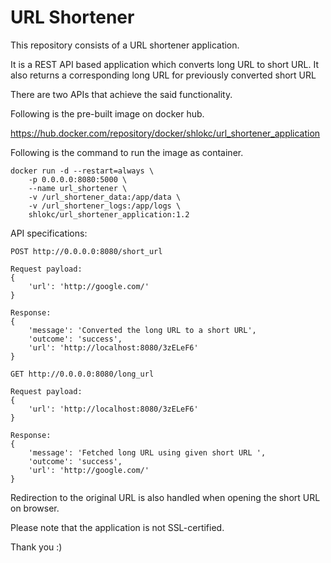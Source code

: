 # URL Shortener

This repository consists of a URL shortener application.

It is a REST API based application which converts long URL to short URL. It also returns a corresponding long URL for previously converted short URL

There are two APIs that achieve the said functionality.


Following is the pre-built image on docker hub.

https://hub.docker.com/repository/docker/shlokc/url_shortener_application

Following is the command to run the image as container.

``` {.sourceCode .bash}
docker run -d --restart=always \
	-p 0.0.0.0:8080:5000 \
	--name url_shortener \
	-v /url_shortener_data:/app/data \
	-v /url_shortener_logs:/app/logs \
	shlokc/url_shortener_application:1.2
```


API specifications:

``` {.sourceCode .bash}
POST http://0.0.0.0:8080/short_url

Request payload:
{
	'url': 'http://google.com/'
}

Response:
{
	'message': 'Converted the long URL to a short URL',
	'outcome': 'success',
	'url': 'http://localhost:8080/3zELeF6'
}
```

``` {.sourceCode .bash}
GET http://0.0.0.0:8080/long_url

Request payload:
{
	'url': 'http://localhost:8080/3zELeF6'
}

Response:
{
	'message': 'Fetched long URL using given short URL ',
	'outcome': 'success',
	'url': 'http://google.com/'
}
```

Redirection to the original URL is also handled when opening the short URL on browser.

Please note that the application is not SSL-certified.

Thank you :)

